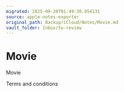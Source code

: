 ```yaml
---
migrated: 2025-09-20T01:49:30.954131
source: apple-notes-exporter
original_path: Backup/iCloud/Notes/Movie.md
vault_folder: Inbox/to-review
---
```

# Movie

Movie

Terms and conditions 
